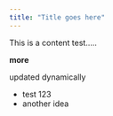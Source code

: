 ```yaml
---
title: "Title goes here"
---
```

 
This is a content test.....

**more**

updated dynamically

- test 123
- another idea
